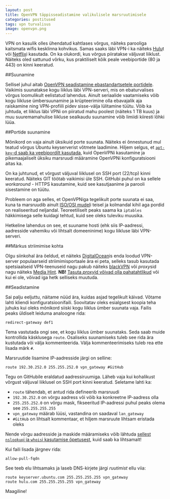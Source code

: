 ```yaml
---
layout: post
title: OpenVPN täppisseadistamine valikulisele marsruutimisele
categories: postitused
tags: vpn turvalisus
image: openvpn.png
---
```

VPN on kasulik olles ühendatud kahtlases võrgus, näiteks parooliga kaitsmata wifis kesklinna kohvikus. Samas saaks läbi VPN-i ka näiteks [Hulu](http://www.hulu.com)t või [Netflix](https://www.netflix.com)i kasutada. On ka olukordi, kus võrgus piiratakse väljuvat liiklust. Näiteks oled sattunud võrku, kus praktiliselt kõik peale veebiportide (80 ja 443) on kinni keeratud.


##Suunamine

Sellisel juhul aitab [OpenVPN seadistamine ebastandartsetele portidele](/postitused/docker-openvpn/). Vaikimis suunatakse kogu liiklus läbi VPN-serveri, mis on ebaturvalises võrgus loomulikult eelistatud lahendus. Ainult seriaalide vaatamiseks võib kogu liikluse ümbersuunamine ja krüpteerimine olla ebavajalik aja raiskamine ning VPN-profiili pidev sisse-välja lülitamine tüütu. Võib ka juhtuda, et liiklus läbi VPNi on piiratud mahu poolest (näiteks 1 TB kuus) ja muu suuremamahulise liikluse sealkaudu suunamine võib limiidi kiiresti lõhki lüüa.

##Portide suunamine

Mõnikord on vaja ainult üksikuid porte suunata. Näiteks ei õnnestunud mul teatud võrgus Ubuntu keyserverist võtmete laadimine. Hiljem selgus, et [`apt-key`-d saab ka veebipordilt kasutada](http://ubuntuforums.org/showthread.php?t=1101366#post10043037), kuid OpenVPNi kasutamine ja pikemaajaliselt üksiku marsruudi määramine OpenVPNi konfiguratsiooni aitas ka.

On ka juhtunud, et võrgust väljuval liiklusel on SSH port (22/tcp) kinni keeratud. Näiteks GIT töötab vaikimisi üle SSH. GitHubi puhul on ka sellele _workaround_ - HTTPS kasutamine, kuid see kasutjaanime ja parooli sisestamine on tüütu.

Probleem on aga selles, et OpenVPNiga tegelikult porte suunata ei saa, kuna ta marsruudib ainult [ISO/OSI mudel](http://et.wikipedia.org/wiki/Avatud_s%C3%BCsteemide_sidumise_arhitektuur)i teisel ja kolmandal kihil aga pordid on realiseeritud neljandal. Teoreetiliselt peaks saama ka `iptables` häkkimisega selle kuidagi tehtud, kuid see oleks tuleviku muusika.

Hetkeline lahendus on see, et suuname hosti (ehk siis IP-aadressi, aadresside vahemiku või lihtsalt domeeninime) kogu liikluse läbi VPN-serveri.


##Märkus striimimise kohta

Olgu siinkohal ära öeldud, et näiteks [DigitalOcean](https://www.digitalocean.com)is enda loodud VPN-server populaarseid striimimisportaale ära ei peta, selleks tasub kasutada spetsiaalseid VPN-teenuseid nagu pakub näiteks [blackVPN](https://www.blackvpn.com) või *proxy*sid nagu näiteks [Media Hint](https://mediahint.com). **NB!** [Tasuta *proxy*id võivad olla pahatahtlikud](https://blog.haschek.at/post/fd9bc) või kui ei ole, võivad iga hetk selliseks muutuda.


##Seadistamine

Sai palju eeljuttu, näitame nüüd ära, kuidas asjad tegelikult käivad. Võtame lahti kliendi konfiguratsioonifaili. Soovitatav oleks esialgsest koopia teha juhuks kui oleks mõnikord siiski kogu liiklus ümber suunata vaja. Failis peaks üldiselt leiduma analoogne rida:

    redirect-gateway def1

Tema vastutada ongi see, et kogu liiklus ümber suunataks. Seda saab muide kontrollida käsklusega `route`. Osaliseks suunamiseks tuleb see rida ära kustutada või välja kommenteerida. Välja kommenteerimiseks tuleb rea ette lisada märk `#`.

Marsruutide lisamine IP-aadresside järgi on selline:

    route 192.30.252.0 255.255.252.0 vpn_gateway #GitHub

Tegu on GitHubile eraldatud aadressiruumiga. Läheb vaja kui kohalikust võrgust väljuval liiklusel on SSH port kinni keeratud. Seletame lahti ka:

* `route` tähendab, et antud rida defineerib marsruudi
* `192.30.252.0` on võrgu aadress või võib ka konkreetne IP-aadress olla
* `255.255.252.0` on võrgu mask, fikseeritud IP-aadressi puhul peaks olema see `255.255.255.255`
* `vpn_gateway` määrab lüüsi, vastandina on saadaval `lan_gateway`
* `#GitHub` on lihtsalt kommentaar, et hiljem marsruute lihtsam eristada oleks

Nende võrgu aadresside ja maskide määramiseks võib lähtuda [sellest `nslookup`i ja `whois`i kasutamise õpetusest](http://support.vpnsecure.me/articles/frequently-asked-questions/openvpn-split-tunneling), kuid saab ka lihtsamalt!

Kui faili lisada järgnev rida:

    allow-pull-fqdn

See teeb elu lihtsamaks ja laseb DNS-kirjete järgi _ruutimist_ ellu viia:

    route keyserver.ubuntu.com 255.255.255.255 vpn_gateway
    route hulu.com 255.255.255.255 vpn_gateway

Maagiline!
